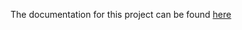 The documentation for this project can be found [here](https://wiki.h-da.de/fbi/west/index.php/R2M2_-_Gruppe_4)